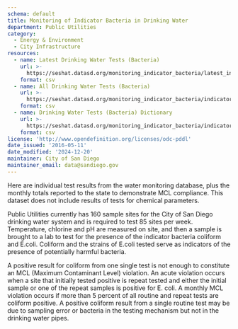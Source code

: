 ```yaml
---
schema: default
title: Monitoring of Indicator Bacteria in Drinking Water
department: Public Utilities
category:
  - Energy & Environment
  - City Infrastructure
resources:
  - name: Latest Drinking Water Tests (Bacteria)
    url: >-
      https://seshat.datasd.org/monitoring_indicator_bacteria/latest_indicator_bac_tests_datasd.csv
    format: csv
  - name: All Drinking Water Tests (Bacteria)
    url: >-
      https://seshat.datasd.org/monitoring_indicator_bacteria/indicator_bacteria_tests_datasd.csv
    format: csv
  - name: Drinking Water Tests (Bacteria) Dictionary
    url: >-
      https://seshat.datasd.org/monitoring_indicator_bacteria/indicator_bacteria_tests_dictionary_datasd.csv
    format: csv
license: 'http://www.opendefinition.org/licenses/odc-pddl'
date_issued: '2016-05-11'
date_modified: '2024-12-20'
maintainer: City of San Diego
maintainer_email: data@sandiego.gov
---
```

Here are individual test results from the water monitoring database,
plus the monthly totals reported to the state to demonstrate MCL compliance.
This dataset does not include results of tests for chemical parameters.

<!--more-->
Public Utilities currently has 160 sample sites for the City of San Diego drinking
water system and is required to test 85 sites per week. Temperature, chlorine
and pH are measured on site, and then a sample is brought to a lab to test
for the presence of the indicator bacteria coliform and E.coli. Coliform
and the strains of E.coli tested serve as indicators of the presence of
potentially harmful bacteria.

A positive result for coliform from one single test is not enough to constitute
an MCL (Maximum Contaminant Level) violation. An acute violation occurs when
a site that initially tested positive is repeat tested and either the initial
sample or one of the repeat samples is positive for E. coli. A monthly MCL
violation occurs if more than 5 percent of all routine and repeat tests
are coliform positive. A positive coliform result from a single routine
test may be due to sampling error or bacteria in the testing mechanism
but not in the drinking water pipes.

